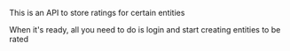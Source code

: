 This is an API to store ratings for certain entities

When it's ready, all you need to do is login and start creating entities to be rated
